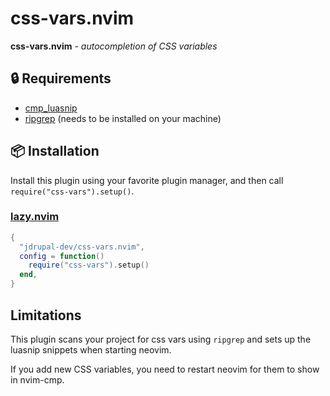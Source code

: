 # css-vars.nvim

**css-vars.nvim** - _autocompletion of CSS variables_

## :lock: Requirements

- [cmp_luasnip](https://github.com/saadparwaiz1/cmp_luasnip)
- [ripgrep](https://github.com/BurntSushi/ripgrep) (needs to be installed on your machine)

## :package: Installation

Install this plugin using your favorite plugin manager, and then call
`require("css-vars").setup()`.

### [lazy.nvim](https://github.com/folke/lazy.nvim)

```lua
{
  "jdrupal-dev/css-vars.nvim",
  config = function()
    require("css-vars").setup()
  end,
}
```

## Limitations
This plugin scans your project for css vars using `ripgrep` and sets up the
luasnip snippets when starting neovim.

If you add new CSS variables, you need to restart neovim for them to show in nvim-cmp.
